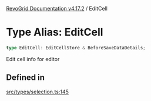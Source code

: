 [RevoGrid Documentation v4.17.2](README.md) / EditCell

# Type Alias: EditCell

```ts
type EditCell: EditCellStore & BeforeSaveDataDetails;
```

Edit cell info for editor

## Defined in

[src/types/selection.ts:145](https://github.com/revolist/revogrid/blob/ce71b2a267b00cca0f999dcb05c4c4637765259a/src/types/selection.ts#L145)
